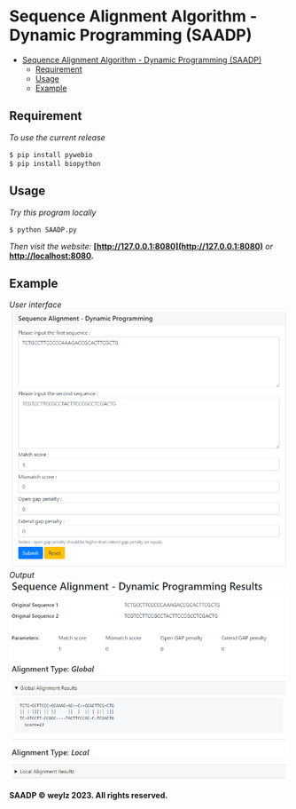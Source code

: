 # Sequence Alignment Algorithm - Dynamic Programming (SAADP)

- [Sequence Alignment Algorithm - Dynamic Programming (SAADP)](#sequence-alignment-algorithm---dynamic-programming-saadp)
  - [Requirement](#requirement)
  - [Usage](#usage)
  - [Example](#example)

## Requirement
*To use the current release*
```shell
$ pip install pywebio
$ pip install biopython
```

## Usage
*Try this program locally*
```shell
$ python SAADP.py
```
*Then visit the website:* **[http://127.0.0.1:8080](http://127.0.0.1:8080)** *or* **[http://localhost:8080](http://localhost:8080).**

## Example
*User interface*
![interface](interface.png)
*Output*
![output](output.png)

**SAADP   © weylz 2023. All rights reserved.**